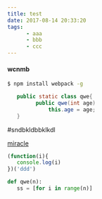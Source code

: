 ```yaml
---
title: test
date: 2017-08-14 20:33:20
tags:
      - aaa
      - bbb
      - ccc 
---
```

#### wcnmb
```bash
$ npm install webpack -g
```
```java
   public static class qwe{
         public qwe(int age)
             this.age = age;
   }
```

#sndbkldbbklkdl


[miracle](http://www.cnblogs.com/yoissee)
```javascript
(function(i){
   console.log(i)
})('ddd')
```

```python
def qwe(n):
   ss = [for i in range(n)]
```

